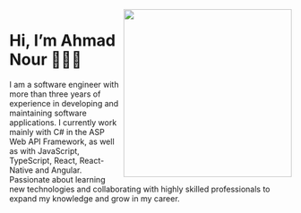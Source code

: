 <div>
    <img align="right" src="https://media.giphy.com/media/gjrYDwbjnK8x36xZIO/giphy.gif" width="300" />
</div>

# Hi, I’m Ahmad Nour 👋🏾‍💻
I am a software engineer with more than three years of experience in developing and maintaining software applications. I currently work mainly with C# in the ASP Web API Framework, as well as with JavaScript, TypeScript, React, React-Native and Angular.
Passionate about learning new technologies and collaborating with highly skilled professionals to expand my knowledge and grow in my career.
</div>
   
